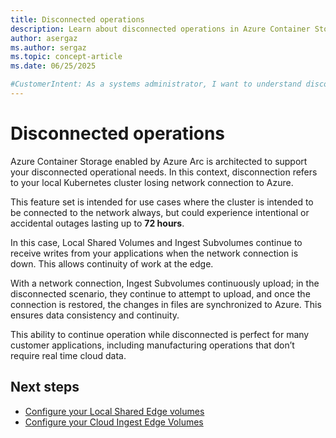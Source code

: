 ```yaml
---
title: Disconnected operations
description: Learn about disconnected operations in Azure Container Storage enabled by Azure Arc, including their benefits and use cases.
author: asergaz
ms.author: sergaz
ms.topic: concept-article
ms.date: 06/25/2025

#CustomerIntent: As a systems administrator, I want to understand disconnected operations so that I can manage my Azure Container Storage more effectively.
---
```


# Disconnected operations

Azure Container Storage enabled by Azure Arc is architected to support your disconnected operational needs. In this context, disconnection refers to your local Kubernetes cluster losing network connection to Azure. 

This feature set is intended for use cases where the cluster is intended to be connected to the network always, but could experience intentional or accidental outages lasting up to **72 hours**. 

In this case, Local Shared Volumes and Ingest Subvolumes continue to receive writes from your applications when the network connection is down. This allows continuity of work at the edge.  

With a network connection, Ingest Subvolumes continuously upload; in the disconnected scenario, they continue to attempt to upload, and once the connection is restored, the changes in files are synchronized to Azure. This ensures data consistency and continuity. 

This ability to continue operation while disconnected is perfect for many customer applications, including manufacturing operations that don’t require real time cloud data.  


## Next steps

- [Configure your Local Shared Edge volumes](howto-configure-local-shared-edge-volumes.md)
- [Configure your Cloud Ingest Edge Volumes](howto-configure-cloud-ingest-subvolumes.md)
